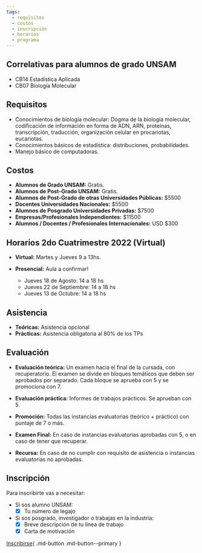 ```yaml
---
tags:
  - requisitos
  - costos
  - inscripción
  - horarios
  - programa
---
```



## Correlativas para alumnos de grado UNSAM

* CB14 Estadistica Aplicada
* CB07 Biología Molecular

## Requisitos

* Conocimientos de biología molecular: Dogma de la biología molecular, codificación de información en forma de ADN, ARN, proteinas, transcripción, traducción, organización celular en procariotas, eucariotas.
* Conocimientos básicos de estadística: distribuciones, probabilidades.
* Manejo básico de computadoras. 

## Costos

* **Alumnos de Grado UNSAM:** Gratis.
* **Alumnos de Post-Grado UNSAM:** Gratis.
* **Alumnos de Post-Grado de otras Universidades Públicas:** $5500
* **Docentes Universidades Nacionales:** $5500
* **Alumnos de Posgrado Universidades Privadas:** $7500
* **Empresas/Profesionales Independientes:** $11500
* **Alumnos / Docentes / Profesionales Internacionales:** USD $300

## Horarios 2do Cuatrimestre 2022 (Virtual)

* **Virtual:** Martes y Jueves 9 a 13hs.

* **Presencial:** Aula a confirmar!
    * Jueves 18 de Agosto: 14 a 18 hs
    * Jueves 22 de Septiembre: 14 a 18 hs
    * Jueves 13 de Octubre: 14 a 18 hs

## Asistencia

* **Teóricas:** Asistencia opcional
* **Prácticas:** Asistencia obligatoria al 80% de los TPs

## Evaluación

* **Evaluación teórica:**
Un examen hacia el final de la cursada, con recuperatorio. El examen se divide en bloques temáticos que deben ser aprobados por separado. Cada bloque se aprueba con 5 y se promociona con 7. 

* **Evaluación práctica:**
Informes de trabajos prácticos. Se aprueban con 5.

* **Promoción:** 
Todas las instancias evaluatorias (teórico + práctico) con puntaje de 7 o más.
* **Examen Final:** En caso de instancias evaluatorias aprobadas con 5, o en caso de tener que recuperar. 
* **Recursa:** En caso de no cumplir con requisito de asistencia o instancias evaluatorias no aprobadas.
  

## Inscripción

Para inscribirte vas a necesitar:

- Si sos alumno UNSAM:
    * [x] Tu número de legajo
- Si sos posgrado, investigador o trabajas en la industria:
    * [x] Breve descripción de tu línea de trabajo
    * [x] Carta de motivación
<!--
- Si vas a solicitar beca:
-->

[Inscribirse](https://forms.gle/9J1XHYxFHot4VKJa7){ .md-button .md-button--primary }

